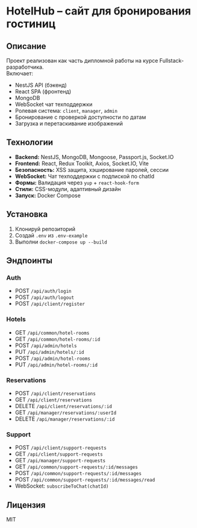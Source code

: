 # HotelHub – сайт для бронирования гостиниц

## Описание

Проект реализован как часть дипломной работы на курсе Fullstack-разработчика.  
Включает:

- NestJS API (бэкенд)
- React SPA (фронтенд)
- MongoDB
- WebSocket чат техподдержки
- Ролевая система: `client`, `manager`, `admin`
- Бронирование с проверкой доступности по датам
- Загрузка и перетаскивание изображений

## Технологии

- **Backend:** NestJS, MongoDB, Mongoose, Passport.js, Socket.IO
- **Frontend:** React, Redux Toolkit, Axios, Socket.IO, Vite
- **Безопасность:** XSS защита, хэширование паролей, сессии
- **WebSocket:** Чат техподдержки с подпиской по chatId
- **Формы:** Валидация через `yup` + `react-hook-form`
- **Стили:** CSS-модули, адаптивный дизайн
- **Запуск:** Docker Compose

## Установка

1. Клонируй репозиторий
2. Создай `.env` из `.env-example`
3. Выполни `docker-compose up --build`

## Эндпоинты

### Auth

- POST `/api/auth/login`
- POST `/api/auth/logout`
- POST `/api/client/register`

### Hotels

- GET `/api/common/hotel-rooms`
- GET `/api/common/hotel-rooms/:id`
- POST `/api/admin/hotels`
- PUT `/api/admin/hotels/:id`
- POST `/api/admin/hotel-rooms`
- PUT `/api/admin/hotel-rooms/:id`

### Reservations

- POST `/api/client/reservations`
- GET `/api/client/reservations`
- DELETE `/api/client/reservations/:id`
- GET `/api/manager/reservations/:userId`
- DELETE `/api/manager/reservations/:id`

### Support

- POST `/api/client/support-requests`
- GET `/api/client/support-requests`
- GET `/api/manager/support-requests`
- GET `/api/common/support-requests/:id/messages`
- POST `/api/common/support-requests/:id/messages`
- POST `/api/common/support-requests/:id/messages/read`
- WebSocket: `subscribeToChat(chatId)`

## Лицензия

MIT
